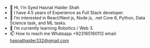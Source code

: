 - 👋 Hi, I’m Syed Hasnat Haider Shah
- 💞️ I have 4.5 years of Experience as Full Stack developer.
- 👀 I’m interested in React/Next js, Node js, .net Core 6, Python, Data Science task, and ML tasks.
- 🌱 I’m currently learning Robotics / Web 3.
- 📫 How to reach me Whatsapp +923165160112 email: hasnathaider332@gmail.com



<!---
SyedhasnatHaiderShah/SyedhasnatHaiderShah is a ✨ special ✨ repository because its `README.md` (this file) appears on your GitHub profile.
You can click the Preview link to take a look at your changes.
--->
